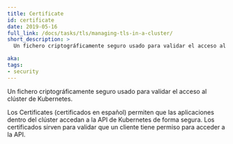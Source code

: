 ```yaml
---
title: Certificate
id: certificate
date: 2019-05-16
full_link: /docs/tasks/tls/managing-tls-in-a-cluster/
short_description: >
  Un fichero criptográficamente seguro usado para validar el acceso al clúster de Kubernetes.

aka:
tags:
- security
---
```

Un fichero criptográficamente seguro usado para validar el acceso al clúster de Kubernetes.

<!--more-->

Los Certificates (certificados en español) permiten que las aplicaciones dentro del clúster accedan a la API de Kubernetes de forma segura. Los certificados sirven para validar que un cliente tiene permiso para acceder a la API.